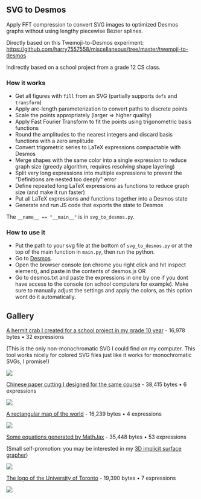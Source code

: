 ## SVG to Desmos

Apply FFT compression to convert SVG images to optimized Desmos graphs without using lengthy piecewise Bézier splines.

Directly based on this Twemoji-to-Desmos experiment: https://github.com/harry7557558/miscellaneous/tree/master/twemoji-to-desmos

Indirectly based on a school project from a grade 12 CS class.

### How it works

 - Get all figures with `fill` from an SVG (partially supports `defs` and `transform`)
 - Apply arc-length parameterization to convert paths to discrete points
 - Scale the points appropriately (larger => higher quality)
 - Apply Fast Fourier Transform to fit the points using trigonometric basis functions
 - Round the amplitudes to the nearest integers and discard basis functions with a zero amplitude
 - Convert trigometric series to LaTeX expressions compactable with Desmos
 - Merge shapes with the same color into a single expression to reduce graph size (greedy algorithm, requires resolving shape layering)
 - Split very long expressions into multiple expressions to prevent the "Definitions are nested too deeply" error
 - Define repeated long LaTeX expressions as functions to reduce graph size (and make it run faster)
 - Put all LaTeX expressions and functions together into a Desmos state
 - Generate and run JS code that exports the state to Desmos

The `__name__ == "__main__"` is in `svg_to_desmos.py`.

### How to use it

 - Put the path to your svg file at the bottom of `svg_to_desmos.py` or at the top of the main function in `main.py`, then run the python.
 - Go to [Desmos](https://www.desmos.com/calculator).
 - Open the browser console (on chrome you right click and hit inspect element), and paste in the contents of desmos.js OR
 - Go to desmos.txt and paste the expressions in one by one if you dont have access to the console (on school computers for example). Make sure to manually adjust the settings and apply the colors, as this option wont do it automatically.

## Gallery

[A hermit crab I created for a school project in my grade 10 year](https://www.desmos.com/calculator/cjs9zhmfdq) - 16,978 bytes • 32 expressions

(This is the only non-monochromatic SVG I could find on my computer. This tool works nicely for colored SVG files just like it works for monochromatic SVGs, I promise!)

![](https://saved-work.desmos.com/calc_thumbs/production/cjs9zhmfdq.png)

[Chinese paper cutting I designed for the same course](https://www.desmos.com/calculator/bs8cmw0isd) - 38,415 bytes • 6 expressions

![](https://saved-work.desmos.com/calc_thumbs/production/bs8cmw0isd.png)

[A rectangular map of the world](https://www.desmos.com/calculator/iazrikz3td) - 16,239 bytes • 4 expressions

![](https://saved-work.desmos.com/calc_thumbs/production/iazrikz3td.png)

[Some equations generated by MathJax](https://www.desmos.com/calculator/8rbxk2vow5) - 35,448 bytes • 53 expressions

(Small self-promotion: you may be interested in my [3D implicit surface grapher](https://harry7557558.github.io/tools/raymarching-implicit/index.html))

![](https://saved-work.desmos.com/calc_thumbs/production/8rbxk2vow5.png)

[The logo of the University of Toronto](https://www.desmos.com/calculator/nmov8bzbll) - 19,390 bytes • 7 expressions

![](https://saved-work.desmos.com/calc_thumbs/production/nmov8bzbll.png)

